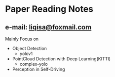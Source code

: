 # Paper Reading Notes
## e-mail: liqisa@foxmail.com
Mainly Focus on 
- Object Detection
	- yolov1
- PointCloud Detection with Deep Learning(KITTI)
	- complex-yolo
-  Perception in Self-Driving
 
